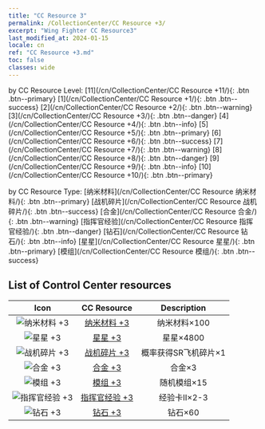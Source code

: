 ```yaml
---
title: "CC Resource 3"
permalink: /CollectionCenter/CC Resource +3/
excerpt: "Wing Fighter CC Resource3"
last_modified_at: 2024-01-15
locale: cn
ref: "CC Resource +3.md"
toc: false
classes: wide
---
```


  by CC Resource Level:  [11](/cn/CollectionCenter/CC Resource +11/){: .btn .btn--primary}   [1](/cn/CollectionCenter/CC Resource +1/){: .btn .btn--success}   [2](/cn/CollectionCenter/CC Resource +2/){: .btn .btn--warning}   [3](/cn/CollectionCenter/CC Resource +3/){: .btn .btn--danger}   [4](/cn/CollectionCenter/CC Resource +4/){: .btn .btn--info}   [5](/cn/CollectionCenter/CC Resource +5/){: .btn .btn--primary}   [6](/cn/CollectionCenter/CC Resource +6/){: .btn .btn--success}   [7](/cn/CollectionCenter/CC Resource +7/){: .btn .btn--warning}   [8](/cn/CollectionCenter/CC Resource +8/){: .btn .btn--danger}   [9](/cn/CollectionCenter/CC Resource +9/){: .btn .btn--info}   [10](/cn/CollectionCenter/CC Resource +10/){: .btn .btn--primary} 

  by CC Resource Type:  [纳米材料](/cn/CollectionCenter/CC Resource 纳米材料/){: .btn .btn--primary}   [战机碎片](/cn/CollectionCenter/CC Resource 战机碎片/){: .btn .btn--success}   [合金](/cn/CollectionCenter/CC Resource 合金/){: .btn .btn--warning}   [指挥官经验](/cn/CollectionCenter/CC Resource 指挥官经验/){: .btn .btn--danger}   [钻石](/cn/CollectionCenter/CC Resource 钻石/){: .btn .btn--info}   [星星](/cn/CollectionCenter/CC Resource 星星/){: .btn .btn--primary}   [模组](/cn/CollectionCenter/CC Resource 模组/){: .btn .btn--success} 

## List of Control Center resources

  |   Icon |      CC Resource        |   Description   |
  |:------:|:---------------:|:---------------:|
  | ![纳米材料 +3](/images/cc/CC_纳米材料_3_p.png) | [纳米材料 +3](/cn/CollectionCenter/纳米材料_3/) | 纳米材料×100 |
  | ![星星 +3](/images/cc/CC_星星_3_p.png) | [星星 +3](/cn/CollectionCenter/星星_3/) | 星星×4800 |
  | ![战机碎片 +3](/images/cc/CC_战机碎片_3_p.png) | [战机碎片 +3](/cn/CollectionCenter/战机碎片_3/) | 概率获得SR飞机碎片×1 |
  | ![合金 +3](/images/cc/CC_合金_3_p.png) | [合金 +3](/cn/CollectionCenter/合金_3/) | 合金×3 |
  | ![模组 +3](/images/cc/CC_模组_3_p.png) | [模组 +3](/cn/CollectionCenter/模组_3/) | 随机模组×15 |
  | ![指挥官经验 +3](/images/cc/CC_指挥官经验_3_p.png) | [指挥官经验 +3](/cn/CollectionCenter/指挥官经验_3/) | 经验卡II×2-3 |
  | ![钻石 +3](/images/cc/CC_钻石_3_p.png) | [钻石 +3](/cn/CollectionCenter/钻石_3/) | 钻石×60 |
